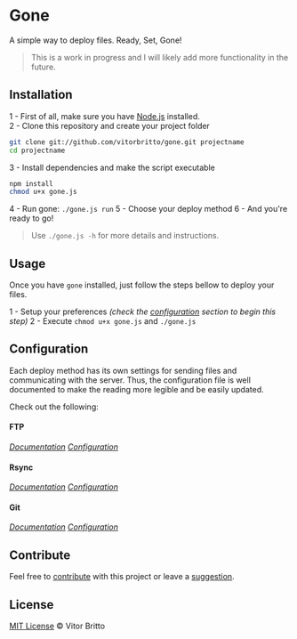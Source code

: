 # Gone

A simple way to deploy files. Ready, Set, Gone!

> This is a work in progress and I will likely add more functionality in the future.


## Installation

1 - First of all, make sure you have [Node.js](http://nodejs.org/) installed. <br/>
2 - Clone this repository and create your project folder

```bash
git clone git://github.com/vitorbritto/gone.git projectname
cd projectname
```

3 - Install dependencies and make the script executable

```bash
npm install
chmod u+x gone.js
```

4 - Run gone: `./gone.js run`
5 - Choose your deploy method
6 - And you're ready to go!

> Use `./gone.js -h` for more details and instructions.


## Usage

Once you have `gone` installed, just follow the steps bellow to deploy your files.

1 - Setup your preferences *(check the [configuration](#configuration) section to begin this step)*
2 - Execute `chmod u+x gone.js` and `./gone.js`


## Configuration

Each deploy method has its own settings for sending files and communicating with the server. Thus, the configuration file is well documented to make the reading more legible and be easily updated.

Check out the following:

#### FTP

*[Documentation](https://npmjs.org/package/ftp)*
*[Configuration](/lib/template/ftp/config.json)*

#### Rsync

*[Documentation](https://npmjs.org/package/rsync)*
*[Configuration](/lib/template/rsync/config.json)*

#### Git

*[Documentation](https://npmjs.org/package/git)*
*[Configuration](/lib/template/git/config.json)*


## Contribute

Feel free to [contribute](https://github.com/vitorbritto/gone/pulls) with this project or leave a [suggestion](https://github.com/vitorbritto/gone/issues).


## License

[MIT License](http://vitorbritto.mit-license.org/) © Vitor Britto

